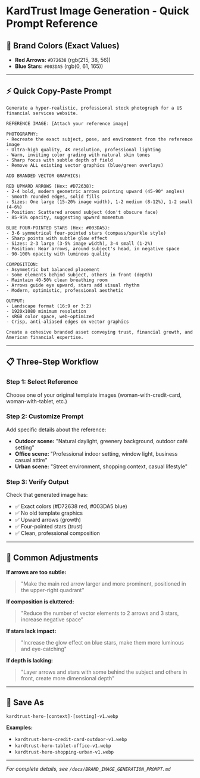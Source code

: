 # KardTrust Image Generation - Quick Prompt Reference

## 🎨 Brand Colors (Exact Values)

- **Red Arrows:** `#D72638` (rgb(215, 38, 56))
- **Blue Stars:** `#003DA5` (rgb(0, 61, 165))

---

## ⚡ Quick Copy-Paste Prompt

```text
Generate a hyper-realistic, professional stock photograph for a US financial services website.

REFERENCE IMAGE: [Attach your reference image]

PHOTOGRAPHY:
- Recreate the exact subject, pose, and environment from the reference image
- Ultra-high quality, 4K resolution, professional lighting
- Warm, inviting color grading with natural skin tones
- Sharp focus with subtle depth of field
- Remove ALL existing vector graphics (blue/green overlays)

ADD BRANDED VECTOR GRAPHICS:

RED UPWARD ARROWS (Hex: #D72638):
- 2-4 bold, modern geometric arrows pointing upward (45-90° angles)
- Smooth rounded edges, solid fills
- Sizes: One large (15-20% image width), 1-2 medium (8-12%), 1-2 small (4-6%)
- Position: Scattered around subject (don't obscure face)
- 85-95% opacity, suggesting upward momentum

BLUE FOUR-POINTED STARS (Hex: #003DA5):
- 3-6 symmetrical four-pointed stars (compass/sparkle style)
- Sharp points with subtle glow effect
- Sizes: 2-3 large (3-5% image width), 3-4 small (1-2%)
- Position: Near arrows, around subject's head, in negative space
- 90-100% opacity with luminous quality

COMPOSITION:
- Asymmetric but balanced placement
- Some elements behind subject, others in front (depth)
- Maintain 40-50% clean breathing room
- Arrows guide eye upward, stars add visual rhythm
- Modern, optimistic, professional aesthetic

OUTPUT:
- Landscape format (16:9 or 3:2)
- 1920x1080 minimum resolution
- sRGB color space, web-optimized
- Crisp, anti-aliased edges on vector graphics

Create a cohesive branded asset conveying trust, financial growth, and American financial expertise.
```

---

## 📋 Three-Step Workflow

### Step 1: Select Reference

Choose one of your original template images (woman-with-credit-card, woman-with-tablet, etc.)

### Step 2: Customize Prompt

Add specific details about the reference:

- **Outdoor scene:** "Natural daylight, greenery background, outdoor café setting"
- **Office scene:** "Professional indoor setting, window light, business casual attire"
- **Urban scene:** "Street environment, shopping context, casual lifestyle"

### Step 3: Verify Output

Check that generated image has:

- ✅ Exact colors (#D72638 red, #003DA5 blue)
- ✅ No old template graphics
- ✅ Upward arrows (growth)
- ✅ Four-pointed stars (trust)
- ✅ Clean, professional composition

---

## 🎯 Common Adjustments

**If arrows are too subtle:**

> "Make the main red arrow larger and more prominent, positioned in the upper-right quadrant"

**If composition is cluttered:**

> "Reduce the number of vector elements to 2 arrows and 3 stars, increase negative space"

**If stars lack impact:**

> "Increase the glow effect on blue stars, make them more luminous and eye-catching"

**If depth is lacking:**

> "Layer arrows and stars with some behind the subject and others in front, create more dimensional depth"

---

## 📁 Save As

```text
kardtrust-hero-[context]-[setting]-v1.webp
```

**Examples:**

- `kardtrust-hero-credit-card-outdoor-v1.webp`
- `kardtrust-hero-tablet-office-v1.webp`
- `kardtrust-hero-shopping-urban-v1.webp`

---

_For complete details, see `/docs/BRAND_IMAGE_GENERATION_PROMPT.md`_
